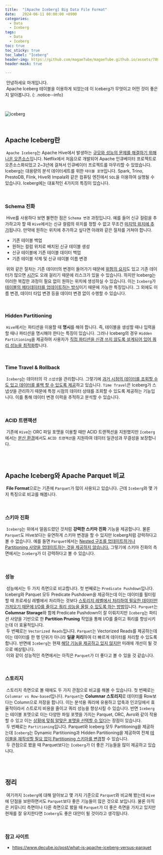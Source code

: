 ```yaml
---
title:  "[Apache Iceberg] Big Data File Format"
date:   2024-06-11 00:00:00 +0900
categories:
  - Data
  - Iceberg
tags:
  - Data
  - Iceberg
toc: true
toc_sticky: true
toc_label: "Iceberg"
header-img: https://github.com/magaeTube/magaeTube.github.io/assets/78892113/c4faaa2f-8d96-4830-bb97-aafbcfd59e5c
header-mask: true

---
```


&nbsp;안녕하세요 마개입니다.  
&nbsp;Apache Iceberg 테이블을 이용하게 되었는데 이 Iceberg가 무엇이고 어떤 것이 좋은지 알아봅니다.
{: .notice--info}

<br>

![iceberg](https://github.com/magaeTube/magaeTube.github.io/assets/78892113/c4faaa2f-8d96-4830-bb97-aafbcfd59e5c)


<br>

## Apache Iceberg란 
&nbsp;`Apache Iceberg`는 Apache Hive에서 발생하는 <u>규모와 성능의 문제를 해결하기 위해 나온 오픈소스</u>입니다. Netflix에서 처음으로 개발되어 Apache 인큐베이터 프로젝트로 오픈소스화되었고 2~3년에 걸쳐서 인큐베이터 프로젝트를 마무리할 수 있었습니다. Iceberg는 대용량의 분석 데이터세트를 위한 `테이블 포맷`입니다. Spark, Trino, PrestoDB, Flink, Hive와 Impala와 같은 컴퓨팅 엔진에서 `SQL`을 이용하여 실행될 수 있습니다. Iceberg에는 대표적인 4가지의 특징이 있습니다.

<br>

### Schema 진화
&nbsp;Hive를 사용하다 보면 불편한 점은 `Schema 변경` 과정입니다. 예를 들어 신규 컬럼을 추가하고자 할 때 `Hive`에서는 신규 컬럼의 위치를 정할 수 없고 무조건 <u>마지막 위치에 추가</u>됩니다. 만약에 원하는 위치에 추가하고 싶다면 아래와 같은 절차를 거쳐야 합니다.  

* 기존 테이블 백업
* 원하는 컬럼 위치로 배치된 신규 테이블 생성 
* 신규 테이블에 기존 테이블 데이터 백업
* 기존 테이블 삭제 및 신규 테이블 이름 변경  

&nbsp;위와 같은 절차는 기존 데이터의 변경이 들어가기 때문에 <u>위험의 요지</u>도 있고 기존 데이터가 많으면 <u>시간</u>도 오래 걸리기 때문에 리스크가 있을 수 있습니다. 하지만 Iceberg는 이러한 복잡한 과정이 필요 없이 원하는 위치에 생성하실 수 있습니다. 이는 `Iceberg`가 <u>테이블의 메타데이터를 업데이트하는 방식</u>이기 때문에 가능한 특징입니다. 그 외에도 이름 변경, 데이터 타입 변경 등을 데이터 변경 없이 수행할 수 있습니다.

<br>

### Hidden Partitioning
&nbsp;`Hive`에서는 파티션을 이용할 때 **명시**를 해야 합니다. 즉, 테이블을 생성할 때나 입력을 할 때나 파티션을 명시해야 한다는 특징이 있습니다. 그러나 Iceberg의 경우 `Hidden Partitioning`을 제공하여 사용자가 <u>직접 파티션을 신경 쓰지 않도록 설계되어 있어 쿼리 성능을 최적화</u>합니다.

<br>

### Time Travel & Rollback
&nbsp;`Iceberg`는 데이터의 각 `스냅샷`을 관리합니다. 그렇기에 <u>과거 시점의 데이터를 조회할 수도 있고 데이터를 롤백 할 수 있도록 제공</u>하고 있습니다. `Time Travel`은 Iceberg가 스냅샷을 관리하기 때문에 특정 시점의 데이터 상태를 조회할 수 있도록 제공하는 기능입니다. 이를 통해 데이터 변경 이력을 추적하고 분석할 수 있습니다.

<br>

### ACID 트랜잭션
&nbsp;기존에 `Hive`는 ORC 파일 포맷을 이용할 때만 ACID 트랜잭션을 지원했지만 `Iceberg`에서는 <u>분산 환경</u>에서도 `ACID 트랜잭션`을 지원하여 데이터 일관성과 무결성을 보장합니다.

<br><br>

## Apache Iceberg와 Apache Parquet 비교
&nbsp;**File Format**으로는 기존에 `Parquet`가 많이 사용되고 있습니다. 근데 `Iceberg`와 몇 가지 특징으로 비교를 해봅니다.

<br>

### 스키마 진화
&nbsp;`Iceberg`는 위에서 말씀드렸던 것처럼 **강력한 스키마 진화** 기능을 제공합니다. 물론 `Parquet`도 Hive보다는 유연하게 스키마 변경을 할 수 있지만 Iceberg처럼 강력하다고 볼 수 없습니다. 예를 들면 `Parquet`에서는 <u>Nested 구조를 업데이트하거나 Partitioning 사양을 업데이트하는 것을 제공하지 않습니다.</u> 그렇기에 스키마 진화의 측면에서는 `Iceberg`가 더 강력하다고 볼 수 있습니다.

<br>

### 성능
&nbsp;성능에서는 두 가지 측면으로 비교합니다. 첫 번째로는 `Predicate Pushdown`입니다. Iceberg와 Parquet 모두 Predicate Pushdown을 제공하는데 이는 데이터를 필터링할 때 프로세싱 레벨에서 처리하는 것보다 <u>스토리지 레벨에서 처리하여 필요한 데이터만 가져오기 때문에 I/O를 줄이고 쿼리 성능을 올릴 수 있도록 하는 방법</u>입니다. `Parquet`는 **Columnar Storage**와 함께 Predicate Pushdown이 잘 이뤄지지만 `Iceberg`는 파티션 사양을 기반으로 한 **Partition Pruning** 작업을 통해 I/O를 줄이고 쿼리를 향상시키는데 더 효율적입니다.  
&nbsp;두 번째로는 `Vectorized Reads`입니다. `Parquet`는 Vectorized Reads를 제공하는데 이는 데이터를 한 행 단위가 아니라 **일괄 처리**하여 더 빠르게 데이터를 처리할 수 있도록 합니다. 반면에 `Iceberg`는 현재 <u>해당 기능을 제공하고 있지 않지만</u> 미래에 개선이 될 것으로 예상됩니다.  
&nbsp;이와 같이 성능적인 측면에서는 아직은 `Parquet`가 더 좋다고 볼 수 있을 것 같습니다.

<br>

### 스토리지
&nbsp;스토리지 측면으로 볼 때에도 두 가지 관점으로 비교를 해볼 수 있습니다. 첫 번째로는 `Columnar vs Row-based`입니다. `Parquet`는 **Columnar 스토리지**로 데이터를 Row보다는 Column으로 저장을 합니다. 이는 분석용 쿼리에 유용하고 압축과 인코딩에서 효율적이라서 스트로지 비용을 줄이고 쿼리 성능을 향상시킬 수 있습니다. 반면 `Iceberg`는 테이블 포맷으로 이는 다양한 파일 포맷을 가지는 Parquet, ORC, Avro와 같이 작용할 수 있고 이는 <u>상황에 맞춰 알맞은 포맷을 선택할 수 있다</u>는 장점이 있습니다.  
&nbsp;두 번째로는 `Partitioning`입니다. Parquet와 Iceberg 모두 Partitioning을 제공하는데 `Iceberg`는 Dynamic Partitioning과 Hidden Partitioning을 제공하여 전체 <u>테이블을 재작성할 필요 없이 Partitioning 스키마를 변경</u>할 수 있습니다.  
&nbsp;두 관점으로 봤을 때 Parquet보다는 `Iceberg`가 더 좋은 기능들을 많이 제공하고 있습니다.

<br><br>

## 정리
&nbsp;여기까지 `Iceberg`에 대해 알아보고 몇 가지 기준으로 `Parquet`와 비교해 봤는데 `Hive`에 단점을 보완하면서도 `Parquet`보다 좋은 기능들이 많은 것으로 보입니다. 물론 아직은 커뮤니티 측면이나 다른 측면으로 봤을 때 `Parquet`가 더 좋은 측면을 가지고 있지만 현재를 잘 유지한다면 `Iceberg`도 좋은 대안이 될 것이라고 생각됩니다. 

<br>

### 참고 사이트
* <a href="https://www.decube.io/post/what-is-apache-iceberg-versus-parquet">https://www.decube.io/post/what-is-apache-iceberg-versus-parquet</a>
